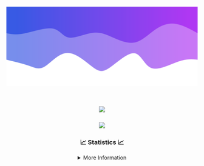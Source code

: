 ![Header](./IMG_4001.png)
<div align="center">

<h1 align="center">
  <a href="https://git.io/typing-svg">
    <img src="https://readme-typing-svg.herokuapp.com/?lines=Welcome+to+my+profile!+👋;JavaScript+developer.;&center=true&size=25">
  </a>
</h1>

<p align="center">
  <img src="https://lanyard.cnrad.dev/api/624702585596805130" />
</p>

### 📈 Statistics 📈
<details>
    <summary>More Information</summary>
    <br/>

<!--START_SECTION:waka-->
![Code Time](http://img.shields.io/badge/Code%20Time-89%20hrs%201%20min-blue)

![Profile Views](http://img.shields.io/badge/Profile%20Views-0-blue)

**🐱 My GitHub Data** 

> 📦 2.1 kB Used in GitHub's Storage 
 > 
> 🏆 3 Contributions in the Year 2024
 > 
> 🚫 Not Opted to Hire
 > 
> 📜 5 Public Repositories 
 > 
> 🔑 1 Private Repositories 
 > 
**I'm an Early 🐤** 

```text
🌞 Morning                115 commits         ███░░░░░░░░░░░░░░░░░░░░░░   13.26 % 
🌆 Daytime                350 commits         ██████████░░░░░░░░░░░░░░░   40.37 % 
🌃 Evening                359 commits         ██████████░░░░░░░░░░░░░░░   41.41 % 
🌙 Night                  43 commits          █░░░░░░░░░░░░░░░░░░░░░░░░   04.96 % 
```
📅 **I'm Most Productive on Wednesday** 

```text
Monday                   103 commits         ███░░░░░░░░░░░░░░░░░░░░░░   11.88 % 
Tuesday                  127 commits         ████░░░░░░░░░░░░░░░░░░░░░   14.65 % 
Wednesday                162 commits         █████░░░░░░░░░░░░░░░░░░░░   18.69 % 
Thursday                 146 commits         ████░░░░░░░░░░░░░░░░░░░░░   16.84 % 
Friday                   123 commits         ████░░░░░░░░░░░░░░░░░░░░░   14.19 % 
Saturday                 82 commits          ██░░░░░░░░░░░░░░░░░░░░░░░   09.46 % 
Sunday                   124 commits         ████░░░░░░░░░░░░░░░░░░░░░   14.30 % 
```


📊 **This Week I Spent My Time On** 

```text
🕑︎ Time Zone: America/New_York

💬 Programming Languages: 
Java                     19 hrs 24 mins      ██████████████████████░░░   88.16 % 
Kotlin                   1 hr 40 mins        ██░░░░░░░░░░░░░░░░░░░░░░░   07.64 % 
XML                      28 mins             █░░░░░░░░░░░░░░░░░░░░░░░░   02.14 % 
YAML                     16 mins             ░░░░░░░░░░░░░░░░░░░░░░░░░   01.22 % 
GitIgnore file           5 mins              ░░░░░░░░░░░░░░░░░░░░░░░░░   00.44 % 

🔥 Editors: 
IntelliJ                 22 hrs              █████████████████████████   100.00 % 

🐱‍💻 Projects: 
Mercury                  9 hrs 33 mins       ███████████░░░░░░░░░░░░░░   43.39 % 
HCTeams                  4 hrs 21 mins       █████░░░░░░░░░░░░░░░░░░░░   19.83 % 
Sodium                   3 hrs 31 mins       ████░░░░░░░░░░░░░░░░░░░░░   16.01 % 
SacredRIPOrganizationNEW 3 hrs 24 mins       ████░░░░░░░░░░░░░░░░░░░░░   15.49 % 
Unknown Project          16 mins             ░░░░░░░░░░░░░░░░░░░░░░░░░   01.27 % 

💻 Operating System: 
Windows                  22 hrs              █████████████████████████   100.00 % 
```

**I Mostly Code in Java** 

```text
Java                     21 repos            ██████████████████████░░░   87.50 % 
JavaScript               2 repos             ██░░░░░░░░░░░░░░░░░░░░░░░   08.33 % 
C++                      1 repo              █░░░░░░░░░░░░░░░░░░░░░░░░   04.17 % 
```



**Timeline**

![Lines of Code chart](https://raw.githubusercontent.com/DevDipin/DevDipin/main/assets/bar_graph.png)


 Last Updated on 17/02/2024 17:09:29 UTC
<!--END_SECTION:waka-->

![Footer](./IMG_4002.png)